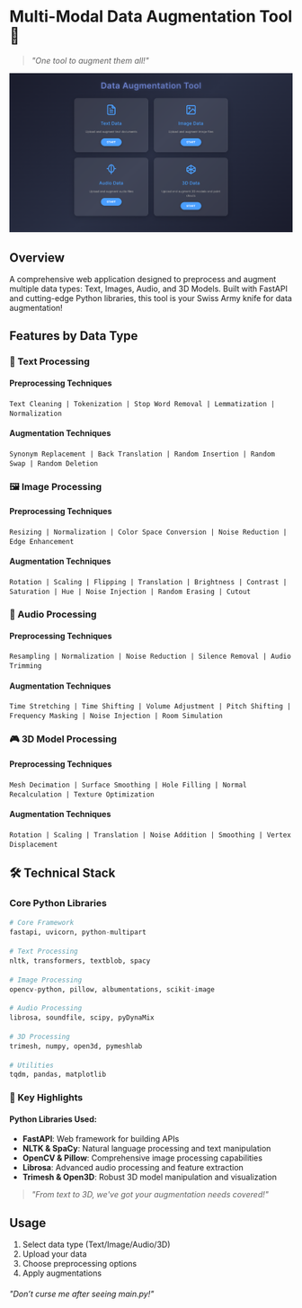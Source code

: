 # Multi-Modal Data Augmentation Tool 🚀

> *"One tool to augment them all!"*


<p align="center">
  <img src="images/home_page.png" alt="Alt text">
</p>


## Overview
A comprehensive web application designed to preprocess and augment multiple data types: Text, Images, Audio, and 3D Models. Built with FastAPI and cutting-edge Python libraries, this tool is your Swiss Army knife for data augmentation!

## Features by Data Type

### 📝 Text Processing
#### Preprocessing Techniques
`Text Cleaning | Tokenization | Stop Word Removal | Lemmatization | Normalization`

#### Augmentation Techniques
`Synonym Replacement | Back Translation | Random Insertion | Random Swap | Random Deletion`

### 🖼️ Image Processing
#### Preprocessing Techniques
`Resizing | Normalization | Color Space Conversion | Noise Reduction | Edge Enhancement`

#### Augmentation Techniques
`Rotation | Scaling | Flipping | Translation | Brightness | Contrast | Saturation | Hue | Noise Injection | Random Erasing | Cutout`

### 🎵 Audio Processing
#### Preprocessing Techniques
`Resampling | Normalization | Noise Reduction | Silence Removal | Audio Trimming`

#### Augmentation Techniques
`Time Stretching | Time Shifting | Volume Adjustment | Pitch Shifting | Frequency Masking | Noise Injection | Room Simulation`

### 🎮 3D Model Processing
#### Preprocessing Techniques
`Mesh Decimation | Surface Smoothing | Hole Filling | Normal Recalculation | Texture Optimization`

#### Augmentation Techniques
`Rotation | Scaling | Translation | Noise Addition | Smoothing | Vertex Displacement`

## 🛠️ Technical Stack

### Core Python Libraries
```python
# Core Framework
fastapi, uvicorn, python-multipart

# Text Processing
nltk, transformers, textblob, spacy

# Image Processing
opencv-python, pillow, albumentations, scikit-image

# Audio Processing
librosa, soundfile, scipy, pyDynaMix

# 3D Processing
trimesh, numpy, open3d, pymeshlab

# Utilities
tqdm, pandas, matplotlib
```

### 🌟 Key Highlights

#### Python Libraries Used:
- **FastAPI**: Web framework for building APIs
- **NLTK & SpaCy**: Natural language processing and text manipulation
- **OpenCV & Pillow**: Comprehensive image processing capabilities
- **Librosa**: Advanced audio processing and feature extraction
- **Trimesh & Open3D**: Robust 3D model manipulation and visualization

> *"From text to 3D, we've got your augmentation needs covered!"*

## Usage
1. Select data type (Text/Image/Audio/3D)
2. Upload your data
3. Choose preprocessing options
4. Apply augmentations

###### "Don’t curse me after seeing main.py!"

